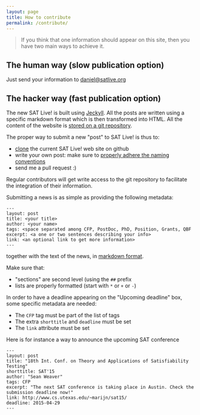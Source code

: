 ```yaml
---
layout: page
title: How to contribute
permalink: /contribute/
---
```


> If you think that one information should appear on this site, then you
> have two main ways to achieve it.

## The human way (slow publication option)

Just send your information to [daniel@satlive.org](mailto:daniel@satlive.org)

## The hacker way (fast publication option)

The new SAT Live! is built using [Jeckyll](http://jekyllrb.com). All the posts are written using a specific markdown format which is then transformed into HTML. All the content of the website is [stored on a git repository](https://github.com/satlive/website/).

The proper way to submit a new "post" to SAT Live! is thus to:

* [clone](https://github.com/satlive/website/fork) the current SAT Live! web site on github
* write your own post: make sure to [properly adhere the naming conventions](http://jekyllrb.com/docs/posts/)
* send me a pull request :)

Regular contributors will get write access to the git repository to facilitate the integration of their information.

Submitting a news is as simple as providing the following metadata:

    ---
    layout: post
    title: <your title>
    author: <your name>
    tags: <space separated among CFP, PostDoc, PhD, Position, Grants, QBF
    excerpt: <a one or two sentences describing your info>
    link: <an optional link to get more information>
    ---

together with the text of the news, in [markdown format](http://daringfireball.net/projects/markdown/).

Make sure that:

* "sections" are second level (using the `##` prefix
* lists are properly formatted (start with `*` or `+` or `-`)

In order to have a deadline appearing on the "Upcoming deadline" box, some specific metadata are needed:

* The `CFP` tag must be part of the list of tags
* The extra `shorttitle` and `deadline` must be set
* The `link` attribute must be set

Here is for instance a way to announce the upcoming SAT conference

    ---
    layout: post
    title: "18th Int. Conf. on Theory and Applications of Satisfiability Testing"
    shorttitle: SAT'15
    author: "Sean Weaver"
    tags: CFP
    excerpt: "The next SAT conference is taking place in Austin. Check the submission deadline now!"
    link: http://www.cs.utexas.edu/~marijn/sat15/
    deadline: 2015-04-29
    ---
